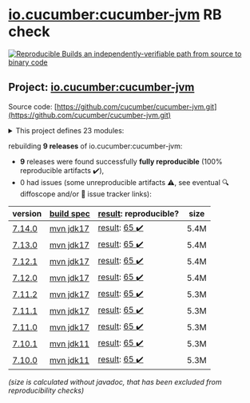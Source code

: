 [io.cucumber:cucumber-jvm](https://central.sonatype.com/artifact/io.cucumber/cucumber-jvm/7.14.0/versions) RB check
=======

[![Reproducible Builds](https://reproducible-builds.org/images/logos/rb.svg) an independently-verifiable path from source to binary code](https://reproducible-builds.org/)

## Project: [io.cucumber:cucumber-jvm](https://central.sonatype.com/artifact/io.cucumber/cucumber-jvm/7.14.0/versions)

Source code: [https://github.com/cucumber/cucumber-jvm.git](https://github.com/cucumber/cucumber-jvm.git)

<details><summary>This project defines 23 modules:</summary>

* [io.cucumber:cucumber-archetype](https://central.sonatype.com/artifact/io.cucumber/cucumber-archetype/7.14.0)
* [io.cucumber:cucumber-bom](https://central.sonatype.com/artifact/io.cucumber/cucumber-bom/7.14.0)
* [io.cucumber:cucumber-cdi2](https://central.sonatype.com/artifact/io.cucumber/cucumber-cdi2/7.14.0)
* [io.cucumber:cucumber-core](https://central.sonatype.com/artifact/io.cucumber/cucumber-core/7.14.0)
* [io.cucumber:cucumber-deltaspike](https://central.sonatype.com/artifact/io.cucumber/cucumber-deltaspike/7.14.0)
* [io.cucumber:cucumber-gherkin](https://central.sonatype.com/artifact/io.cucumber/cucumber-gherkin/7.14.0)
* [io.cucumber:cucumber-gherkin-messages](https://central.sonatype.com/artifact/io.cucumber/cucumber-gherkin-messages/7.14.0)
* [io.cucumber:cucumber-guice](https://central.sonatype.com/artifact/io.cucumber/cucumber-guice/7.14.0)
* [io.cucumber:cucumber-jakarta-cdi](https://central.sonatype.com/artifact/io.cucumber/cucumber-jakarta-cdi/7.14.0)
* [io.cucumber:cucumber-jakarta-openejb](https://central.sonatype.com/artifact/io.cucumber/cucumber-jakarta-openejb/7.14.0)
* [io.cucumber:cucumber-java](https://central.sonatype.com/artifact/io.cucumber/cucumber-java/7.14.0)
* [io.cucumber:cucumber-java8](https://central.sonatype.com/artifact/io.cucumber/cucumber-java8/7.14.0)
* [io.cucumber:cucumber-junit](https://central.sonatype.com/artifact/io.cucumber/cucumber-junit/7.14.0)
* [io.cucumber:cucumber-junit-platform-engine](https://central.sonatype.com/artifact/io.cucumber/cucumber-junit-platform-engine/7.14.0)
* [io.cucumber:cucumber-jvm](https://central.sonatype.com/artifact/io.cucumber/cucumber-jvm/7.14.0)
* [io.cucumber:cucumber-openejb](https://central.sonatype.com/artifact/io.cucumber/cucumber-openejb/7.14.0)
* [io.cucumber:cucumber-picocontainer](https://central.sonatype.com/artifact/io.cucumber/cucumber-picocontainer/7.14.0)
* [io.cucumber:cucumber-plugin](https://central.sonatype.com/artifact/io.cucumber/cucumber-plugin/7.14.0)
* [io.cucumber:cucumber-spring](https://central.sonatype.com/artifact/io.cucumber/cucumber-spring/7.14.0)
* [io.cucumber:cucumber-testng](https://central.sonatype.com/artifact/io.cucumber/cucumber-testng/7.14.0)
* [io.cucumber:datatable](https://central.sonatype.com/artifact/io.cucumber/datatable/7.14.0)
* [io.cucumber:datatable-matchers](https://central.sonatype.com/artifact/io.cucumber/datatable-matchers/7.14.0)
* [io.cucumber:docstring](https://central.sonatype.com/artifact/io.cucumber/docstring/7.14.0)
</details>

rebuilding **9 releases** of io.cucumber:cucumber-jvm:
- **9** releases were found successfully **fully reproducible** (100% reproducible artifacts :heavy_check_mark:),
- 0 had issues (some unreproducible artifacts :warning:, see eventual :mag: diffoscope and/or :memo: issue tracker links):

| version | [build spec](/BUILDSPEC.md) | [result](https://reproducible-builds.org/docs/jvm/): reproducible? | size |
| -- | --------- | ------ | -- |
| [7.14.0](https://central.sonatype.com/artifact/io.cucumber/cucumber-jvm/7.14.0/pom) | [mvn jdk17](cucumber-jvm-7.14.0.buildspec) | [result](cucumber-jvm-7.14.0.buildinfo): [65 :heavy_check_mark: ](cucumber-jvm-7.14.0.buildcompare) | 5.4M |
| [7.13.0](https://central.sonatype.com/artifact/io.cucumber/cucumber-jvm/7.13.0/pom) | [mvn jdk17](cucumber-jvm-7.13.0.buildspec) | [result](cucumber-jvm-7.13.0.buildinfo): [65 :heavy_check_mark: ](cucumber-jvm-7.13.0.buildcompare) | 5.4M |
| [7.12.1](https://central.sonatype.com/artifact/io.cucumber/cucumber-jvm/7.12.1/pom) | [mvn jdk17](cucumber-jvm-7.12.1.buildspec) | [result](cucumber-jvm-7.12.1.buildinfo): [65 :heavy_check_mark: ](cucumber-jvm-7.12.1.buildcompare) | 5.4M |
| [7.12.0](https://central.sonatype.com/artifact/io.cucumber/cucumber-jvm/7.12.0/pom) | [mvn jdk17](cucumber-jvm-7.12.0.buildspec) | [result](cucumber-jvm-7.12.0.buildinfo): [65 :heavy_check_mark: ](cucumber-jvm-7.12.0.buildcompare) | 5.4M |
| [7.11.2](https://central.sonatype.com/artifact/io.cucumber/cucumber-jvm/7.11.2/pom) | [mvn jdk17](cucumber-jvm-7.11.2.buildspec) | [result](cucumber-jvm-7.11.2.buildinfo): [65 :heavy_check_mark: ](cucumber-jvm-7.11.2.buildcompare) | 5.3M |
| [7.11.1](https://central.sonatype.com/artifact/io.cucumber/cucumber-jvm/7.11.1/pom) | [mvn jdk17](cucumber-jvm-7.11.1.buildspec) | [result](cucumber-jvm-7.11.1.buildinfo): [65 :heavy_check_mark: ](cucumber-jvm-7.11.1.buildcompare) | 5.3M |
| [7.11.0](https://central.sonatype.com/artifact/io.cucumber/cucumber-jvm/7.11.0/pom) | [mvn jdk17](cucumber-jvm-7.11.0.buildspec) | [result](cucumber-jvm-7.11.0.buildinfo): [65 :heavy_check_mark: ](cucumber-jvm-7.11.0.buildcompare) | 5.3M |
| [7.10.1](https://central.sonatype.com/artifact/io.cucumber/cucumber-jvm/7.10.1/pom) | [mvn jdk11](cucumber-jvm-7.10.1.buildspec) | [result](cucumber-jvm-7.10.1.buildinfo): [65 :heavy_check_mark: ](cucumber-jvm-7.10.1.buildcompare) | 5.3M |
| [7.10.0](https://central.sonatype.com/artifact/io.cucumber/cucumber-jvm/7.10.0/pom) | [mvn jdk11](cucumber-jvm-7.10.0.buildspec) | [result](cucumber-jvm-7.10.0.buildinfo): [65 :heavy_check_mark: ](cucumber-jvm-7.10.0.buildcompare) | 5.3M |

<i>(size is calculated without javadoc, that has been excluded from reproducibility checks)</i>
